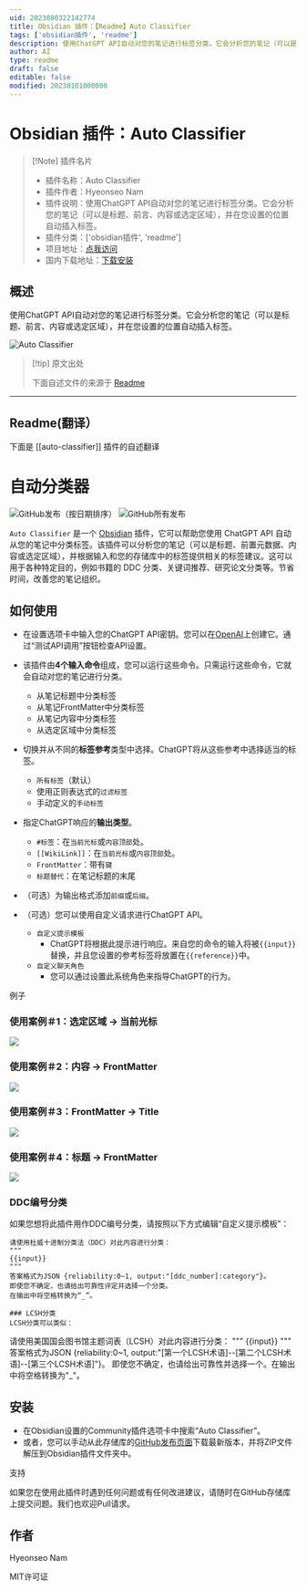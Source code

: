 ```yaml
---
uid: 2023080322142774
title: Obsidian 插件：【Readme】Auto Classifier
tags: ['obsidian插件', 'readme']
description: 使用ChatGPT API自动对您的笔记进行标签分类。它会分析您的笔记（可以是标题、前言、内容或选定区域），并在您设置的位置自动插入标签。
author: AI
type: readme
draft: false
editable: false
modified: 20230101000000
---
```


# Obsidian 插件：Auto Classifier

> [!Note] 插件名片
> - 插件名称：Auto Classifier
> - 插件作者：Hyeonseo Nam
> - 插件说明：使用ChatGPT API自动对您的笔记进行标签分类。它会分析您的笔记（可以是标题、前言、内容或选定区域），并在您设置的位置自动插入标签。
> - 插件分类：['obsidian插件', 'readme']
> - 项目地址：[点我访问](https://github.com/HyeonseoNam/auto-classifier)
> - 国内下载地址：[下载安装](https://pkmer.cn/products/plugin/pluginMarket/?auto-classifier)

## 概述

使用ChatGPT API自动对您的笔记进行标签分类。它会分析您的笔记（可以是标题、前言、内容或选定区域），并在您设置的位置自动插入标签。

![Auto Classifier](https://cdn.pkmer.cn/covers/auto-classifier_new.gif!pkmer)

> [!tip] 原文出处
> 
>下面自述文件的来源于 [Readme](https://ghproxy.net/https://raw.githubusercontent.com/HyeonseoNam/auto-classifier/main/README.md)
> 

---

## Readme(翻译）

下面是 [[auto-classifier]] 插件的自述翻译


# 自动分类器
![GitHub发布（按日期排序）](https://img.shields.io/github/v/release/HyeonseoNam/auto-classifier?style=for-the-badge) ![GitHub所有发布](https://img.shields.io/github/downloads/HyeonseoNam/auto-classifier/total?style=for-the-badge)

`Auto Classifier` 是一个 [Obsidian](https://obsidian.md/) 插件，它可以帮助您使用 ChatGPT API 自动从您的笔记中分类标签。该插件可以分析您的笔记（可以是标题、前置元数据、内容或选定区域），并根据输入和您的存储库中的标签提供相关的标签建议。这可以用于各种特定目的，例如书籍的 DDC 分类、关键词推荐、研究论文分类等。节省时间，改善您的笔记组织。

## 如何使用

- 在设置选项卡中输入您的ChatGPT API密钥。您可以在[OpenAI](https://platform.openai.com/account/api-keys)上创建它。通过“测试API调用”按钮检查API设置。

- 该插件由**4个输入命令**组成，您可以运行这些命令。只需运行这些命令，它就会自动对您的笔记进行分类。
  - 从笔记标题中分类标签
  - 从笔记FrontMatter中分类标签
  - 从笔记内容中分类标签
  - 从选定区域中分类标签

- 切换并从不同的**标签参考**类型中选择。ChatGPT将从这些参考中选择适当的标签。
  - `所有标签`（默认）
  - 使用正则表达式的`过滤标签`
  - 手动定义的`手动标签`

- 指定ChatGPT响应的**输出类型**。
  - `#标签`：在`当前光标`或`内容顶部`处。
  - `[[WikiLink]]`：在`当前光标`或`内容顶部`处。
  - `FrontMatter`：带有`键`
  - `标题替代`：在笔记标题的末尾

- （可选）为输出格式添加`前缀`或`后缀`。

- （可选）您可以使用自定义请求进行ChatGPT API。
  - `自定义提示模板`
    - ChatGPT将根据此提示进行响应。来自您的命令的输入将被`{{input}}`替换，并且您设置的参考标签将放置在`{{reference}}`中。
  - `自定义聊天角色`
    - 您可以通过设置此系统角色来指导ChatGPT的行为。

例子

### 使用案例＃1：**选定区域** &rightarrow; **当前光标**
![](img/selected_to_cursor.gif)

### 使用案例＃2：**内容** &rightarrow; **FrontMatter**
![](img/content_to_frontmatter.gif)

### 使用案例＃3：**FrontMatter** &rightarrow; **Title**
![](img/frontmatter_to_totle.gif)

### 使用案例＃4：**标题** &rightarrow; **FrontMatter**
![](img/title_to_frontmatter.gif)

### DDC编号分类
如果您想将此插件用作DDC编号分类，请按照以下方式编辑“自定义提示模板”：
```
请使用杜威十进制分类法（DDC）对此内容进行分类：
"""
{{input}}
"""
答案格式为JSON {reliability:0~1, output:"[ddc_number]:category"}。
即使您不确定，也请给出可靠性评定并选择一个分类。
在输出中将空格转换为“_”。

### LCSH分类
LCSH分类可以类似：
```
请使用美国国会图书馆主题词表（LCSH）对此内容进行分类：
"""
{{input}}
"""
答案格式为JSON {reliability:0~1, output:"[第一个LCSH术语]--[第二个LCSH术语]--[第三个LCSH术语]"}。
即使您不确定，也请给出可靠性并选择一个。在输出中将空格转换为"_"。

## 安装

- 在Obsidian设置的Community插件选项卡中搜索“Auto Classifier”。
- 或者，您可以手动从此存储库的[GitHub发布页面](https://github.com/hyeonseonam/auto-tagger/releases)下载最新版本，并将ZIP文件解压到Obsidian插件文件夹中。

支持

如果您在使用此插件时遇到任何问题或有任何改进建议，请随时在GitHub存储库上提交问题。我们也欢迎Pull请求。

## 作者

Hyeonseo Nam

MIT许可证



